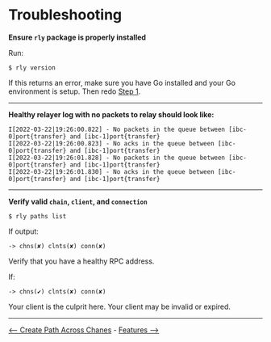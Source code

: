 # Troubleshooting


**Ensure `rly` package is properly installed**

   Run: 
   ```shell
   $ rly version
   ```

   If this returns an error, make sure you have Go installed and your Go environment is setup. Then redo [Step 1](#basic-usage---relaying-packets-across-chains).

---

 **Healthy relayer log with no packets to relay should look like:**

   ```log
   I[2022-03-22|19:26:00.822] - No packets in the queue between [ibc-0]port{transfer} and [ibc-1]port{transfer} 
   I[2022-03-22|19:26:00.823] - No acks in the queue between [ibc-0]port{transfer} and [ibc-1]port{transfer} 
   I[2022-03-22|19:26:01.828] - No packets in the queue between [ibc-0]port{transfer} and [ibc-1]port{transfer} 
   I[2022-03-22|19:26:01.830] - No acks in the queue between [ibc-0]port{transfer} and [ibc-1]port{transfer} 
   ```

---

**Verify valid `chain`, `client`, and `connection`**

```shell
$ rly paths list
```

If output:
```shell
-> chns(✘) clnts(✘) conn(✘)
```
Verify that you have a healthy RPC address. 

If:
```shell
-> chns(✔) clnts(✘) conn(✘)
```
Your client is the culprit here. Your client may be invalid or expired.


---

[<-- Create Path Across Chanes](create-path-across-chain.md) - [Features -->](./features.md)
